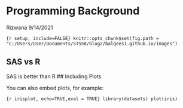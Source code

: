 Programming Background
================
Rizwana
9/14/2021

`{r setup, include=FALSE} knitr::opts_chunk$set(fig.path =
"C:/Users/User/Documents/ST558/blog2/balqees1.github.io/images")`

## SAS vs R

SAS is better than R \#\# Including Plots

You can also embed plots, for example:

`{r irisplot, echo=TRUE,eval = TRUE} library(datasets) plot(iris)`
